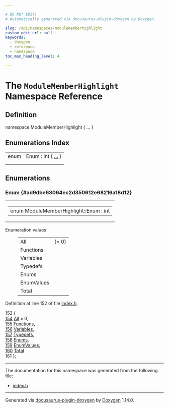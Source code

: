 ```yaml
---

# DO NOT EDIT!
# Automatically generated via docusaurus-plugin-doxygen by Doxygen.

slug: /api/namespaces/modulememberhighlight
custom_edit_url: null
keywords:
  - doxygen
  - reference
  - namespace
toc_max_heading_level: 4

---
```


<div class="doxyPage">

# The `ModuleMemberHighlight` Namespace Reference



## Definition

<div class="doxyDefinition">
namespace ModuleMemberHighlight { ... }
</div>

## Enumerations Index

<table class="doxyMembersIndex">

<tr class="doxyMemberIndexItem">
<td class="doxyMemberIndexItemType" align="left" valign="top">enum</td>
<td class="doxyMemberIndexItemName" align="left" valign="top">Enum : int { <a href="#ad9dbe63064ec2d350612e68216a18d12">...</a> }</td>
</tr>
<tr class="doxyMemberIndexDescription">
<td class="doxyMemberIndexDescriptionLeft"></td>
<td class="doxyMemberIndexDescriptionRight">
</td>
</tr>
<tr class="doxyMemberIndexSeparator">
<td class="doxyMemberIndexSeparator" colspan="2"></td>
</tr>

</table>


<div class="doxySectionDef">

## Enumerations

### Enum {#ad9dbe63064ec2d350612e68216a18d12}

<div class="doxyMemberItem">
<div class="doxyMemberProto">
<table class="doxyMemberLabels">
<tr class="doxyMemberLabels">
<td class="doxyMemberLabelsLeft">
<table class="doxyMemberName">
<tr>
<td class="doxyMemberName">enum ModuleMemberHighlight::Enum : int</td>
</tr>
</table>
</td>
</tr>
</table>
</div>
<div class="doxyMemberDoc">


<dl class="doxyEnumList">
<dt class="doxyEnumTableTitle">Enumeration values</dt>
<dd>
<table class="doxyEnumTable">

<tr class="doxyEnumItem">
<td class="doxyEnumItemName">All<a id="ad9dbe63064ec2d350612e68216a18d12ac42c0d575d3dc42c53935916d9a23866"></a></td>
<td class="doxyEnumItemDescription"> (= 0)</td>
</tr>

<tr class="doxyEnumItem">
<td class="doxyEnumItemName">Functions<a id="ad9dbe63064ec2d350612e68216a18d12a8b515055e6091c5954d67e42309c33d2"></a></td>
<td class="doxyEnumItemDescription"></td>
</tr>

<tr class="doxyEnumItem">
<td class="doxyEnumItemName">Variables<a id="ad9dbe63064ec2d350612e68216a18d12a41bc55ae426fc418c6fb7189d7b2f67e"></a></td>
<td class="doxyEnumItemDescription"></td>
</tr>

<tr class="doxyEnumItem">
<td class="doxyEnumItemName">Typedefs<a id="ad9dbe63064ec2d350612e68216a18d12afdaf0271b54849b06fb42792c1d8660c"></a></td>
<td class="doxyEnumItemDescription"></td>
</tr>

<tr class="doxyEnumItem">
<td class="doxyEnumItemName">Enums<a id="ad9dbe63064ec2d350612e68216a18d12af7d95aa83835ec0e82a51ba997dde106"></a></td>
<td class="doxyEnumItemDescription"></td>
</tr>

<tr class="doxyEnumItem">
<td class="doxyEnumItemName">EnumValues<a id="ad9dbe63064ec2d350612e68216a18d12a9af17a0ccbd1454a93a60c25fe6004a1"></a></td>
<td class="doxyEnumItemDescription"></td>
</tr>

<tr class="doxyEnumItem">
<td class="doxyEnumItemName">Total<a id="ad9dbe63064ec2d350612e68216a18d12afec38abf1984915daae20127a4169b3c"></a></td>
<td class="doxyEnumItemDescription"></td>
</tr>

</table>
</dd>
</dl>

Definition at line 152 of file <a href="/web-doxygen/docs/api/files/src/index-h">index.h</a>.

<div class="doxyProgramListing">

<div class="doxyCodeLine"><span class="doxyLineNumber">153</span><span class="doxyLineContent"><span class="doxyHighlight">  {</span></span></div>
<div class="doxyCodeLine"><span class="doxyLineNumber"><a href="#ad9dbe63064ec2d350612e68216a18d12ac42c0d575d3dc42c53935916d9a23866">154</a></span><span class="doxyLineContent"><span class="doxyHighlight">    <a href="#ad9dbe63064ec2d350612e68216a18d12ac42c0d575d3dc42c53935916d9a23866">All</a> = 0,</span></span></div>
<div class="doxyCodeLine"><span class="doxyLineNumber"><a href="#ad9dbe63064ec2d350612e68216a18d12a8b515055e6091c5954d67e42309c33d2">155</a></span><span class="doxyLineContent"><span class="doxyHighlight">    <a href="#ad9dbe63064ec2d350612e68216a18d12a8b515055e6091c5954d67e42309c33d2">Functions</a>,</span></span></div>
<div class="doxyCodeLine"><span class="doxyLineNumber"><a href="#ad9dbe63064ec2d350612e68216a18d12a41bc55ae426fc418c6fb7189d7b2f67e">156</a></span><span class="doxyLineContent"><span class="doxyHighlight">    <a href="#ad9dbe63064ec2d350612e68216a18d12a41bc55ae426fc418c6fb7189d7b2f67e">Variables</a>,</span></span></div>
<div class="doxyCodeLine"><span class="doxyLineNumber"><a href="#ad9dbe63064ec2d350612e68216a18d12afdaf0271b54849b06fb42792c1d8660c">157</a></span><span class="doxyLineContent"><span class="doxyHighlight">    <a href="#ad9dbe63064ec2d350612e68216a18d12afdaf0271b54849b06fb42792c1d8660c">Typedefs</a>,</span></span></div>
<div class="doxyCodeLine"><span class="doxyLineNumber"><a href="#ad9dbe63064ec2d350612e68216a18d12af7d95aa83835ec0e82a51ba997dde106">158</a></span><span class="doxyLineContent"><span class="doxyHighlight">    <a href="#ad9dbe63064ec2d350612e68216a18d12af7d95aa83835ec0e82a51ba997dde106">Enums</a>,</span></span></div>
<div class="doxyCodeLine"><span class="doxyLineNumber"><a href="#ad9dbe63064ec2d350612e68216a18d12a9af17a0ccbd1454a93a60c25fe6004a1">159</a></span><span class="doxyLineContent"><span class="doxyHighlight">    <a href="#ad9dbe63064ec2d350612e68216a18d12a9af17a0ccbd1454a93a60c25fe6004a1">EnumValues</a>,</span></span></div>
<div class="doxyCodeLine"><span class="doxyLineNumber"><a href="#ad9dbe63064ec2d350612e68216a18d12afec38abf1984915daae20127a4169b3c">160</a></span><span class="doxyLineContent"><span class="doxyHighlight">    <a href="#ad9dbe63064ec2d350612e68216a18d12afec38abf1984915daae20127a4169b3c">Total</a></span></span></div>
<div class="doxyCodeLine"><span class="doxyLineNumber">161</span><span class="doxyLineContent"><span class="doxyHighlight">  };</span></span></div>

</div>

</div>
</div>

</div>

<hr/>

The documentation for this namespace was generated from the following file:

<ul>
<li><a href="/web-doxygen/docs/api/files/src/index-h">index.h</a></li>
</ul>

<hr/>

<p class="doxyGeneratedBy">Generated via <a href="https://github.com/xpack/docusaurus-plugin-doxygen">docusaurus-plugin-doxygen</a> by <a href="https://www.doxygen.nl">Doxygen</a> 1.14.0.</p>

</div>
